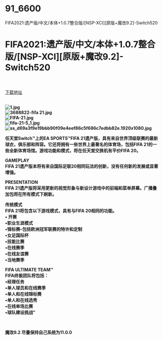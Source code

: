 # 91_6600
FIFA2021:遗产版/中文/本体+1.0.7整合版/[NSP-XCI][原版+魔改9.2]-Switch520
# FIFA2021:遗产版/中文/本体+1.0.7整合版/[NSP-XCI][原版+魔改9.2]-Switch520
 <br/></br>
[下载地址](https://www.switch520.cc/article/6600 "下载地址")
<br/></br>

<p><strong><img title="1.jpg" src="https://www.switch520.cc/muke_img/2021_07_20_6b3e52ef9e5d9.jpg" alt="1.jpg"></strong><br>
<strong><img title="3688822-fifa 21.jpg" src="https://www.switch520.cc/muke_img/2021_07_20_88ba6a84d7054.jpg" alt="3688822-fifa 21.jpg"></strong><br>
<strong><img title="FIFA-21.jpg" src="https://www.switch520.cc/muke_img/2021_07_20_0e5dd76576cc4.jpg" alt="FIFA-21.jpg"></strong><br>
<strong><img title="fifa-21-5_1.jpg" src="https://www.switch520.cc/muke_img/2021_07_20_b961b556ea080.jpg" alt="fifa-21-5_1.jpg"></strong><br>
<strong><img title="ss_d69a3f9e19bbb90f09e4eef86c5f686c7edbb82e.1920x1080.jpg" src="https://www.switch520.cc/muke_img/2021_07_20_8162d80d6c867.jpg" alt="ss_d69a3f9e19bbb90f09e4eef86c5f686c7edbb82e.1920x1080.jpg"></strong></p>
<p><strong>任天堂Switch™上的EA SPORTS™FIFA 21遗产版，具有来自世界顶级联赛的最新球衣，俱乐部和阵容。它还将拥有一些世界上最著名的体育场，包括FIFA 21的一些全新体育场馆。游戏功能和模式，将在任天堂交换机有平价FIFA 20。</strong></p>
<p><strong>GAMEPLAY</strong><br>
<strong>FIFA 21遗产版本将有来自国际足联20相同玩法的创新，没有任何新的发展或显著增强。</strong></p>
<p><strong>PRESENTATION</strong><br>
<strong>FIFA 21遗产版将采用更新的视觉形象与新设计游戏中的前端和菜单屏幕。广播叠加包将在所有模式下刷新。</strong></p>
<p><strong>传统模式</strong><br>
<strong>FIFA 21将包含以下游戏模式，具有与FIFA 20相同的功能。</strong><br>
<strong>• 开赛</strong><br>
<strong>•职业生涯模式</strong><br>
<strong>•锦标赛–包括欧洲冠军联赛的特许和定制</strong><br>
<strong>•女足国际杯</strong><br>
<strong>•技能比赛</strong><br>
<strong>•在线赛季</strong><br>
<strong>•在线友谊赛</strong><br>
<strong>•当地赛季</strong></p>
<p><strong>FIFA ULTIMATE TEAM™</strong><br>
<strong>FIFA终极团队将包括：</strong><br>
<strong>•经理任务</strong><br>
<strong>•单人球员和在线赛季</strong><br>
<strong>•单人和在线锦标赛</strong><br>
<strong>•单人和在线选秀</strong><br>
<strong>•在线单场比赛</strong><br>
<strong>•球队建设挑战”</strong></p>
<p>&nbsp;</p>
<p><strong>魔改9.2 尽量保持自己系统为11.0.0</strong></p>
